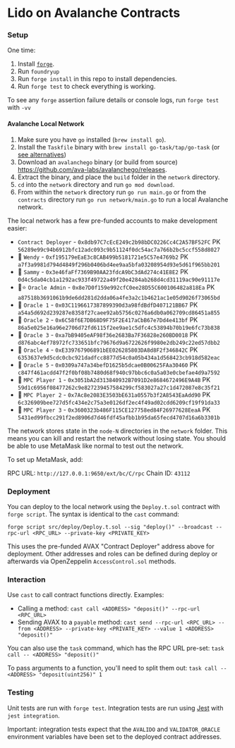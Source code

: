 # Lido on Avalanche Contracts

### Setup

One time:

1. Install [`forge`](https://github.com/gakonst/foundry#installation).
1. Run `foundryup`
1. Run `forge install` in this repo to install dependencies.
1. Run `forge test` to check everything is working.

To see any `forge` assertion failure details or console logs, run `forge test` with `-vv`

#### Avalanche Local Network

1. Make sure you have `go` installed (`brew install go`).
1. Install the `Taskfile` binary with `brew install go-task/tap/go-task` (or [see alternatives](https://taskfile.dev/#/installation))
1. Download an `avalanchego` binary (or build from source) https://github.com/ava-labs/avalanchego/releases.
1. Extract the binary, and place the `build` folder in the `network` directory.
1. `cd` into the `network` directory and run `go mod download`.
1. From within the `network` directory run `go run main.go` or from the `contracts` directory run `go run network/main.go` to run a local Avalanche network.

The local network has a few pre-funded accounts to make development easier:

- `Contract Deployer` - `0x8db97C7cEcE249c2b98bDC0226Cc4C2A57BF52FC` PK `56289e99c94b6912bfc12adc093c9b51124f0dc54ac7a766b2bc5ccf558d8027`
- 🐳 `Wendy` - `0xf195179eEaE3c8CAB499b5181721e5C57e4769b2` PK `a7f3a9981d794d4849f296b0406bd4ee9aa5bfa03208954d93e5d61f965bb201`
- 🦐 `Sammy` - `0x3e46faFf7369B90AA23fdcA9bC3dAd274c41E8E2` PK `0d4c5da04cb1a1292ac933f49722a49f20e4284ab268d4cd31119ac90e91117e`
- 🔮⭐️ `Oracle Admin` - `0x8e7D0f159e992cfC0ee28D55C600106482a818Ea` PK `a87518b3691061b9de6dd281d2dda06a4fe3a2c1b4621ac1e05d9026f73065bd`
- 🔮 `Oracle 1` - `0x03C1196617387899390d3a98fdBdfD407121BB67` PK `a54a5d692d239287e8358f27caee92ab5756c0276a6db0a062709cd86451a855`
- 🔮 `Oracle 2` - `0x6C58f6E7DB68D9F75F2E417aCbB67e7Dd4e413bf` PK `86a5e025e16a96e2706d72fd6115f2ee9ae1c5dfc4c53894b70b19e6fc73b838`
- 🔮 `Oracle 3` - `0xa7bB9405eAF98f36e2683Ba7F36828e260BD0018` PK `d876abc4ef78972fc733651bfc79676d9a6722626f9980e2db249c22ed57dbb2`
- 🔮 `Oracle 4` - `0xE339767906891bEE026285803DA8d8F2f346842C` PK `6353637e9d5cdc0cbc921dadfcc8877d54c0a05b434a1d568423cb918d582eac`
- 🔮 `Oracle 5` - `0x0309a747a34befD1625b5dcae0B00625FAa30460` PK `c847f461acdd47f2f0bf08b7480d68f940c97bbc6c0a5a03e0cbefae4d9a7592`
- 🐪 `MPC Player 1` - `0x3051bA2d313840932B7091D2e8684672496E9A4B` PK `59d1c6956f08477262c9e827239457584299cf583027a27c1d472087e8c35f21`
- 🐪 `MPC Player 2` - `0x7Ac8e2083E3503bE631a0557b3f2A8543EaAdd90` PK `6c326909bee727d5fc434e2c75a3e0126df2ec4f49ad02cdd6209cf19f91da33`
- 🐪 `MPC Player 3` - `0x3600323b486F115CE127758ed84F26977628EeaA` PK `5431ed99fbcc291f2ed8906d7d46fdf45afbb1b95da65fecd4707d16a6b3301b`

The network stores state in the `node-N` directories in the `network` folder. This means you can kill and restart the network without losing state. You should be able to use MetaMask like normal to test out the network.

To set up MetaMask, add:

RPC URL: `http://127.0.0.1:9650/ext/bc/C/rpc`
Chain ID: `43112`

### Deployment

You can deploy to the local network using the `Deploy.t.sol` contract with `forge script`. The syntax is identical to the `cast` command:

```
forge script src/deploy/Deploy.t.sol --sig "deploy()" --broadcast --rpc-url <RPC_URL> --private-key <PRIVATE_KEY>
```

This uses the pre-funded AVAX "Contract Deployer" address above for deployment. Other addresses and roles can be defined during deploy or afterwards via OpenZeppelin `AccessControl.sol` methods.

### Interaction

Use `cast` to call contract functions directly. Examples:

- Calling a method: `cast call <ADDRESS> "deposit()" --rpc-url <RPC_URL>`
- Sending AVAX to a `payable` method: `cast send --rpc-url <RPC_URL> --from <ADDRESS> --private-key <PRIVATE_KEY> --value 1 <ADDRESS> "deposit()"`

You can also use the `task` command, which has the RPC URL pre-set: `task call -- <ADDRESS> "deposit()"`

To pass arguments to a function, you'll need to split them out: `task call -- <ADDRESS> "deposit(uint256)" 1`

### Testing

Unit tests are run with `forge test`. Integration tests are run using [Jest](https://jestjs.io/docs/getting-started_) with `jest integration`.

Important: integration tests expect that the `AVALIDO` and `VALIDATOR_ORACLE` environment variables have been set to the deployed contract addresses.

